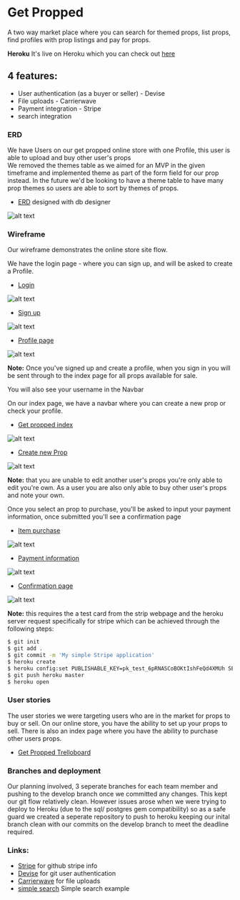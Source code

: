 # Get Propped

A two way market place where you can search for themed props, list props, find profiles with prop listings and pay for props.

**Heroku**
It's live on Heroku which you can check out [here](https://getpropped.herokuapp.com/)


## 4 features:

 * User authentication (as a buyer or seller) - Devise
 * File uploads - Carrierwave
 * Payment integration - Stripe
 * search integration

### ERD

We have Users on our get propped online store with one Profile, this user is able to upload and buy other user's props  
We removed the themes table as we aimed for an MVP in the given timeframe and implemented theme as part of the form field for our prop instead. In the future we'd be looking to have a theme table to have many prop themes so users are able to sort by themes of props.

* [ERD](https://github.com/moiscraycray/Get-propped/blob/master/Screen%20Shot%202017-10-19%20at%202.13.18%20PM.png) designed with db designer

![alt text](https://github.com/moiscraycray/Get-propped/blob/master/Screen%20Shot%202017-10-19%20at%202.13.18%20PM.png)

### Wireframe

Our wireframe demonstrates the online store site flow.

We have the login page - where you can sign up, and will be asked to create a Profile.
* [Login](https://github.com/moiscraycray/Get-propped/blob/master/get%20propped%20images/Login.png)

![alt text](https://github.com/moiscraycray/Get-propped/blob/master/get%20propped%20images/Login.png)

* [Sign up](https://github.com/moiscraycray/Get-propped/blob/master/get%20propped%20images/Signup.png)

![alt text](https://github.com/moiscraycray/Get-propped/blob/master/get%20propped%20images/Signup.png)

* [Profile page](https://github.com/moiscraycray/Get-propped/blob/master/get%20propped%20images/08-Profile.png)

![alt text](https://github.com/moiscraycray/Get-propped/blob/master/get%20propped%20images/08-Profile.png)

**Note:** Once you've signed up and create a profile, when you sign in you will be sent through to the index page for all props available for sale.

You will also see your username in the Navbar

On our index page, we have a navbar where you can create a new prop or check your profile.

* [Get propped index](https://github.com/moiscraycray/Get-propped/blob/master/get%20propped%20images/Homepage.png)

 ![alt text](https://github.com/moiscraycray/Get-propped/blob/master/get%20propped%20images/Homepage.png)

* [Create new Prop](https://github.com/moiscraycray/Get-propped/blob/master/get%20propped%20images/09-New%20Prop.png)

 ![alt text](https://github.com/moiscraycray/Get-propped/blob/master/get%20propped%20images/09-New%20Prop.png)

**Note:** that you are unable to edit another user's props you're only able to edit you're own. As a user you are also only able to buy other user's props and note your own.

Once you select an prop to purchase, you'll be asked to input your payment information, once submitted you'll see a confirmation page

* [Item purchase](https://github.com/moiscraycray/Get-propped/blob/master/get%20propped%20images/05-Item.png)

![alt text](https://github.com/moiscraycray/Get-propped/blob/master/get%20propped%20images/05-Item.png)
* [Payment information](https://github.com/moiscraycray/Get-propped/blob/master/get%20propped%20images/06-Check%20Out.png)

![alt text](https://github.com/moiscraycray/Get-propped/blob/master/get%20propped%20images/06-Check%20Out.png)
* [Confirmation page](https://github.com/moiscraycray/Get-propped/blob/master/get%20propped%20images/07-Confirmation%20Page.png)

![alt text](https://github.com/moiscraycray/Get-propped/blob/master/get%20propped%20images/07-Confirmation%20Page.png)

**Note:** this requires the a test card from the strip webpage and the heroku server request specifically for stripe which can be achieved through the following steps:

```sh
$ git init
$ git add .
$ git commit -m 'My simple Stripe application'
$ heroku create
$ heroku config:set PUBLISHABLE_KEY=pk_test_6pRNASCoBOKtIshFeQd4XMUh SECRET_KEY=sk_test_BQokikJOvBiI2HlWgH4olfQ2
$ git push heroku master
$ heroku open
```

### User stories

The user stories we were targeting users who are in the market for props to buy or sell. On our online store, you have the ability to set up your props to sell. There is also an index page where you have the ability to purchase other users props.

* [Get Propped Trelloboard](https://trello.com/b/Ov80nfWn/get-propped)



### Branches and deployment

Our planning involved, 3 seperate branches for each team member and pushing to the develop branch once we committed any changes. This kept our git flow relatively clean. However issues arose when we were trying to deploy to Heroku (due to the sql/ postgres gem compatibility) so as a safe guard we created a seperate repository to push to heroku keeping our inital branch clean with our commits on the develop branch to meet the deadline required.


### Links:

 * [Stripe](https://github.com/stripe/stripe-ruby) for github stripe info
 * [Devise](https://github.com/plataformatec/devise) for git user authentication
 * [Carrierwave](https://github.com/carrierwaveuploader/carrierwave) for file uploads
 * [simple search](https://rubyplus.com/articles/3381-Simple-Search-Form-in-Rails-5) Simple search example
